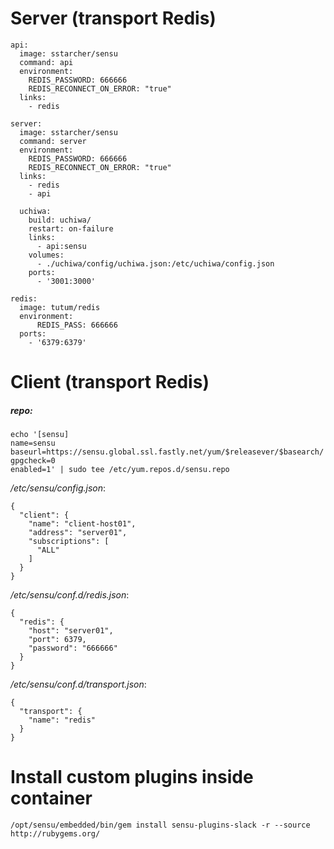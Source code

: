# Server (transport Redis)
```
api:
  image: sstarcher/sensu
  command: api
  environment:
    REDIS_PASSWORD: 666666
    REDIS_RECONNECT_ON_ERROR: "true"
  links:
    - redis

server:
  image: sstarcher/sensu
  command: server
  environment:
    REDIS_PASSWORD: 666666
    REDIS_RECONNECT_ON_ERROR: "true"
  links:
    - redis
    - api

  uchiwa:
    build: uchiwa/
    restart: on-failure
    links:
      - api:sensu
    volumes:
      - ./uchiwa/config/uchiwa.json:/etc/uchiwa/config.json
    ports:
      - '3001:3000'

redis:
  image: tutum/redis
  environment:
      REDIS_PASS: 666666
  ports:
    - '6379:6379'
```

# Client (transport Redis)
##### repo:
```
echo '[sensu]
name=sensu
baseurl=https://sensu.global.ssl.fastly.net/yum/$releasever/$basearch/
gpgcheck=0
enabled=1' | sudo tee /etc/yum.repos.d/sensu.repo
```

*/etc/sensu/config.json*:
```
{
  "client": {
    "name": "client-host01",
    "address": "server01",
    "subscriptions": [
      "ALL"
    ]
  }
}
```

*/etc/sensu/conf.d/redis.json*:
```
{
  "redis": {
    "host": "server01",
    "port": 6379,
    "password": "666666"
  }
}
```

*/etc/sensu/conf.d/transport.json*:
```
{
  "transport": {
    "name": "redis"
  }
}
```

# Install custom plugins inside container
```
/opt/sensu/embedded/bin/gem install sensu-plugins-slack -r --source http://rubygems.org/
```
